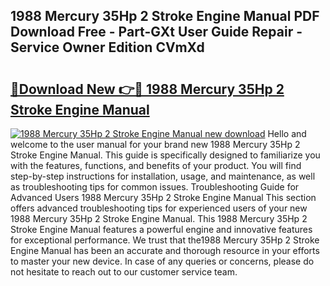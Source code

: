 ## 1988 Mercury 35Hp 2 Stroke Engine Manual PDF Download Free - Part-GXt User Guide Repair - Service Owner Edition CVmXd

# <h2><a href="http://bc73586.oget.top/?id=1988+Mercury+35Hp+2+Stroke+Engine+Manual">🔗Download New 👉🔴 1988 Mercury 35Hp 2 Stroke Engine Manual</a></h2>

[![1988 Mercury 35Hp 2 Stroke Engine Manual new download](https://i.imgur.com/5g1atiW.png)](http://bc73586.oget.top/?id=1988+Mercury+35Hp+2+Stroke+Engine+Manual)
Hello and welcome to the user manual for your brand new 1988 Mercury 35Hp 2 Stroke Engine Manual. This guide is specifically designed to familiarize you with the features, functions, and benefits of your product. You will find step-by-step instructions for installation, usage, and maintenance, as well as troubleshooting tips for common issues. Troubleshooting Guide for Advanced Users 1988 Mercury 35Hp 2 Stroke Engine Manual This section offers advanced troubleshooting tips for experienced users of your new 1988 Mercury 35Hp 2 Stroke Engine Manual. This 1988 Mercury 35Hp 2 Stroke Engine Manual features a powerful engine and innovative features for exceptional performance. We trust that the1988 Mercury 35Hp 2 Stroke Engine Manual has been an accurate and thorough resource in your efforts to master your new device. In case of any queries or concerns, please do not hesitate to reach out to our customer service team.
